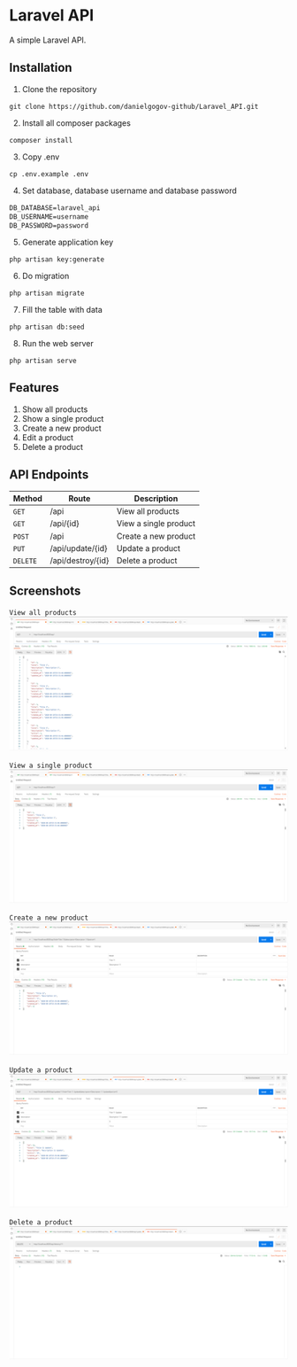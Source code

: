 # Laravel API

A simple Laravel API.

## Installation

01. Clone the repository
```
git clone https://github.com/danielgogov-github/Laravel_API.git
```

02. Install all composer packages
```
composer install
```

03. Copy .env
```
cp .env.example .env
```

04. Set database, database username and database password
```
DB_DATABASE=laravel_api
DB_USERNAME=username
DB_PASSWORD=password
```

05. Generate application key
```
php artisan key:generate
```

06. Do migration
```
php artisan migrate
```

07. Fill the table with data
```
php artisan db:seed
```

08. Run the web server
```
php artisan serve
```

## Features

01. Show all products
02. Show a single product
03. Create a new product
04. Edit a product
05. Delete a product

## API Endpoints

Method | Route | Description
--- | --- | ---
`GET` | /api | View all products
`GET` | /api/{id} | View a single product
`POST` | /api | Create a new product
`PUT` | /api/update/{id} | Update a product
`DELETE` | /api/destroy/{id} | Delete a product

## Screenshots 

`View all products`
![View all products](readme/all_products.png)

`View a single product`
![View a single product](readme/single_product.png)

`Create a new product`
![Create a new product](readme/create_product.png)

`Update a product`
![Update a product](readme/update_product.png)

`Delete a product`
![Delete a product](readme/delete_product.png)
